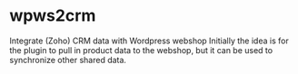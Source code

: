 # wpws2crm
Integrate (Zoho) CRM data with Wordpress webshop
Initially the idea is for the plugin to pull in product data to the webshop, but it can be used to synchronize other shared data.
